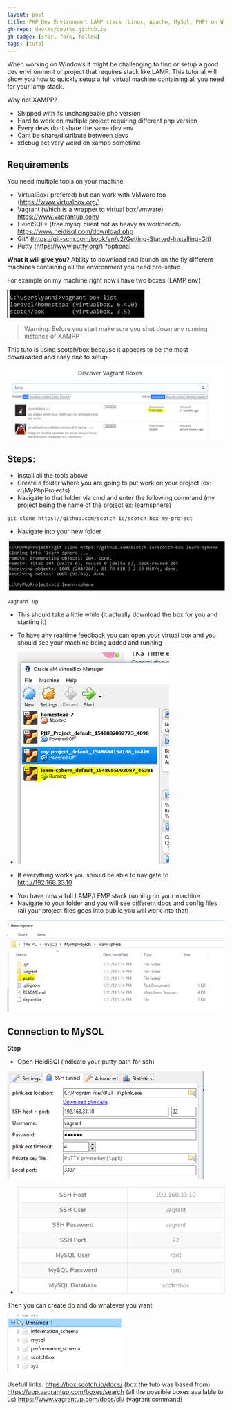 ```yaml
---
layout: post
title: PHP Dev Environment LAMP stack (Linux, Apache, MySql, PHP) on Windows Tuto
gh-repo: devtks/devtks.github.io
gh-badge: [star, fork, follow]
tags: [tuto]
---
```


When working on Windows it might be challenging to find or setup a good dev environment or project that requires stack like LAMP. This tutorial will show you how to quickly setup a full virtual machine containing all you need for your lamp stack.

Why not XAMPP?

- Shipped with its unchangeable php version
- Hard to work on multiple project requiring different php version
- Every devs dont share the same dev env
- Cant be share/distribute between devs
- xdebug act very weird on xampp sometime

## Requirements

You need multiple tools on your machine

- VirtualBox( prefered) but can work with VMware too (https://www.virtualbox.org/)
- Vagrant (which is a wrapper to virtual box/vmware) https://www.vagrantup.com/
- HeidiSQL\* (free mysql client not as heavy as workbench) https://www.heidisql.com/download.php
- Git\* (https://git-scm.com/book/en/v2/Getting-Started-Installing-Git)
- Putty (https://www.putty.org/)
  \*optional

**What it will give you?**
Ability to download and launch on the fly different machines containing all the environment you need pre-setup

For example on my machine right now i have two boxes (LAMP env)

![img](/img/tuto-lamp/my-machines.png)

> Warning: Before you start make sure you shut down any running instance of XAMPP

This tuto is using scotch/box because it appears to be the most downloaded and easy one to setup

![img](/img/tuto-lamp/scotch-box.png)

## Steps:

- Install all the tools above
- Create a folder where you are going to put work on your project (ex: c:\MyPhpProjects)
- Navigate to that folder via cmd and enter the following command (my project being the name of the project ex: learnsphere)

```
git clone https://github.com/scotch-io/scotch-box my-project
```

- Navigate into your new folder

![img](/img/tuto-lamp/cd-into-folder.png)

```
vagrant up
```

- This should take a little while (it actually download the box for you and starting it)

- To have any realtime feedback you can open your virtual box and you should see your machine being added and running

- ![real-time](/img/tuto-lamp/real-time.png)

* If everything works you should be able to navigate to http://192.168.33.10

- You have now a full LAMP/LEMP stack running on your machine
- Navigate to your folder and you will see different docs and config files (all your project files goes into public you will work into that)

![code-location](/img/tuto-lamp/code-location.png)

## Connection to MySQL

**Step**

- Open HeidiSQl (indicate your putty path for ssh)

![heidiSql](/img/tuto-lamp/heidiSql.png)

- ![db-info](../img/tuto-lamp/db-info.png)

Then you can create db and do whatever you want

![dbs-list](../img/tuto-lamp/dbs-list.png)

Usefull links:
https://box.scotch.io/docs/ (box the tuto was based from)
https://app.vagrantup.com/boxes/search (all the possible boxes available to us)
https://www.vagrantup.com/docs/cli/ (vagrant command)
